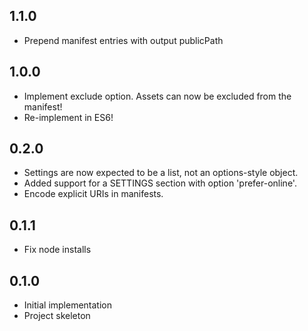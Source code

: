 ## 1.1.0

* Prepend manifest entries with output publicPath

## 1.0.0

* Implement exclude option. Assets can now be excluded from the manifest!
* Re-implement in ES6!

## 0.2.0

* Settings are now expected to be a list, not an options-style object.
* Added support for a SETTINGS section with option 'prefer-online'.
* Encode explicit URIs in manifests.

## 0.1.1

* Fix node installs

## 0.1.0

* Initial implementation
* Project skeleton
